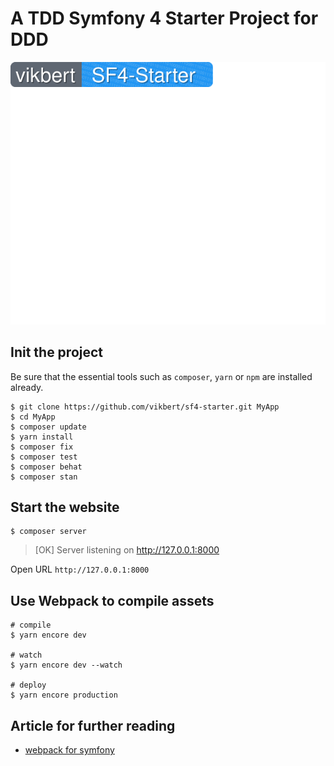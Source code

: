 # A TDD Symfony 4 Starter Project for DDD

![Sf4-starter Homepage](screenshots/SF4-Starter.svg)

## Init the project
Be sure that the essential tools such as `composer`, `yarn` or `npm` 
are installed already.
```
$ git clone https://github.com/vikbert/sf4-starter.git MyApp
$ cd MyApp
$ composer update
$ yarn install
$ composer fix
$ composer test
$ composer behat
$ composer stan
```

## Start the website
```
$ composer server 
```
>  [OK] Server listening on http://127.0.0.1:8000

Open URL `http://127.0.0.1:8000`


## Use Webpack to compile assets
```
# compile
$ yarn encore dev

# watch
$ yarn encore dev --watch

# deploy
$ yarn encore production
```


## Article for further reading
- [webpack for symfony](https://symfony.com/doc/current/frontend/encore/simple-example.html)
